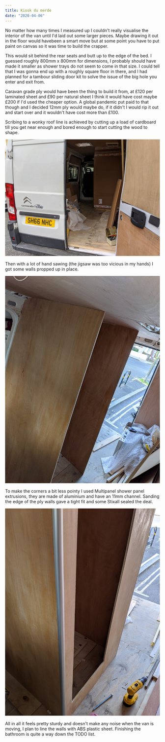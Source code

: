 ```yaml
---
title: Kiosk du merde
date: "2020-04-06"
---
```


No matter how many times I measured up I couldn't really visualise the interior of the van until I'd laid out some larger pieces. Maybe drawing it out in the floor would havebeen a smart move but at some point you have to put paint on canvas so it was time to build the crapper.

This would sit behind the rear seats and butt up to the edge of the bed. I guessed roughly 800mm x 800mm for dimensions, I probably should have made it smaller as shower trays do not seem to come in that size. I could tell that I was gonna end up with a roughly square floor in there, and I had planned for a tambour sliding door kit to solve the issue of the big hole you enter and exit from.

Caravan grade ply would have been the thing to build it from, at £120 per laminated sheet and £90 per natural sheet I think it would have cost maybe £200 if I'd used the cheaper option. A global pandemic put paid to that though and I decided 12mm ply would maybe do, if it didn't I would rip it out and start over and it wouldn't have cost more than £100.

Scribing to a wonky roof line is achieved by cutting up a load of cardboard till you get near enough and bored enough to start cutting the wood to shape.

![Cardboard wall template](cardboard-wall-template.jpg)

Then with a lot of hand sawing (the jigsaw was too vicious in my hands) I got some walls propped up in place.

![Wonky wall panels](wonky-walls.jpg)

 To make the corners a bit less pointy I used Multipanel shower panel extrusions, they are made of aluminium and have an 11mm channel. Sanding the edge of the ply walls gave a tight fit and some Stixall sealed the deal.

![Aluminium edging](edging.jpg)

All in all it feels pretty sturdy and doesn't make any noise when the van is moving, I plan to line the walls with ABS plastic sheet. Finishing the bathroom is quite a way down the TODO list. 

